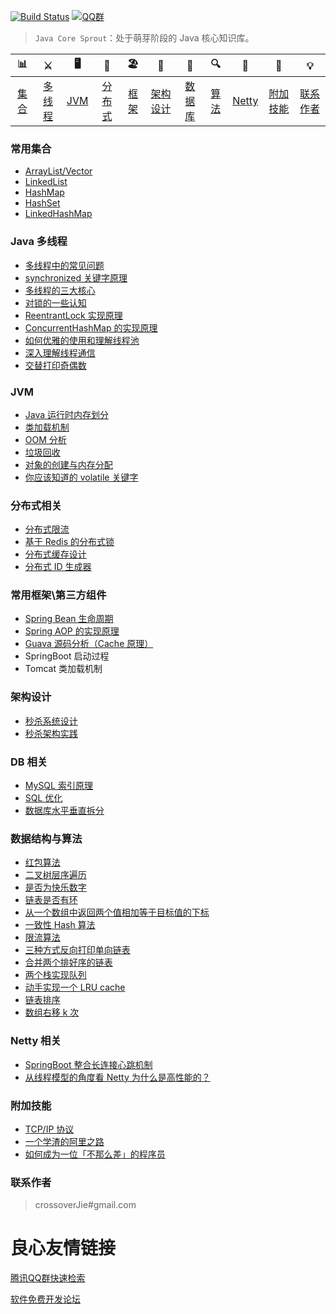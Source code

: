 
   

  
 

[![Build Status](https://travis-ci.org/crossoverJie/JCSprout.svg?branch=master)](https://travis-ci.org/crossoverJie/JCSprout)
[![QQ群](https://img.shields.io/badge/QQ%E7%BE%A4-787381170-yellowgreen.svg)](https://jq.qq.com/?_wv=1027&k=5HPYvQk)

[qq0groupsvg]: https://img.shields.io/badge/QQ%E7%BE%A4-787381170-yellowgreen.svg
[qq0group]: https://jq.qq.com/?_wv=1027&k=5HPYvQk

  


> `Java Core Sprout`：处于萌芽阶段的 Java 核心知识库。


 


| 📊 |⚔️ | 🖥 | 🚏 | 🏖  | 🌁| 📮 | 🔍 | 🚀 | 🌈 |💡
| :--------: | :---------: | :---------: | :---------: | :---------: | :---------:| :---------: | :-------: | :-------:| :------:|:------:|
| [集合](#常用集合) | [多线程](#java-多线程)|[JVM](#jvm) | [分布式](#分布式相关) |[框架](#常用框架第三方组件)|[架构设计](#架构设计)| [数据库](#db-相关) |[算法](#数据结构与算法)|[Netty](#netty-相关)| [附加技能](#附加技能)|[联系作者](#联系作者) |



### 常用集合
- [ArrayList/Vector](https://github.com/crossoverJie/JCSprout/blob/master/MD/ArrayList.md)
- [LinkedList](https://github.com/crossoverJie/JCSprout/blob/master/MD/LinkedList.md)
- [HashMap](https://github.com/crossoverJie/JCSprout/blob/master/MD/HashMap.md)
- [HashSet](https://github.com/crossoverJie/JCSprout/blob/master/MD/collection/HashSet.md)
- [LinkedHashMap](https://github.com/crossoverJie/JCSprout/blob/master/MD/collection/LinkedHashMap.md)

### Java 多线程
- [多线程中的常见问题](https://github.com/crossoverJie/JCSprout/blob/master/MD/Thread-common-problem.md)
- [synchronized 关键字原理](https://github.com/crossoverJie/JCSprout/blob/master/MD/Synchronize.md)
- [多线程的三大核心](https://github.com/crossoverJie/JCSprout/blob/master/MD/Threadcore.md)
- [对锁的一些认知](https://github.com/crossoverJie/JCSprout/blob/master/MD/Java-lock.md)
- [ReentrantLock 实现原理 ](https://github.com/crossoverJie/JCSprout/blob/master/MD/ReentrantLock.md)
- [ConcurrentHashMap 的实现原理](https://github.com/crossoverJie/JCSprout/blob/master/MD/ConcurrentHashMap.md)
- [如何优雅的使用和理解线程池](https://github.com/crossoverJie/JCSprout/blob/master/MD/ThreadPoolExecutor.md)
- [深入理解线程通信](https://github.com/crossoverJie/JCSprout/blob/master/MD/concurrent/thread-communication.md)
- [交替打印奇偶数](https://github.com/crossoverJie/JCSprout/blob/master/src/main/java/com/crossoverjie/actual/TwoThread.java)

### JVM
- [Java 运行时内存划分](https://github.com/crossoverJie/JCSprout/blob/master/MD/MemoryAllocation.md)
-  [类加载机制](https://github.com/crossoverJie/JCSprout/blob/master/MD/ClassLoad.md)
-  [OOM 分析](https://github.com/crossoverJie/JCSprout/blob/master/MD/OOM-analysis.md)
- [垃圾回收](https://github.com/crossoverJie/JCSprout/blob/master/MD/GarbageCollection.md)
- [对象的创建与内存分配](https://github.com/crossoverJie/JCSprout/blob/master/MD/newObject.md)
- [你应该知道的 volatile 关键字](https://github.com/crossoverJie/JCSprout/blob/master/MD/concurrent/volatile.md)

### 分布式相关

- [分布式限流](http://crossoverjie.top/2018/04/28/sbc/sbc7-Distributed-Limit/)
- [基于 Redis 的分布式锁](http://crossoverjie.top/2018/03/29/distributed-lock/distributed-lock-redis/)
- [分布式缓存设计](https://github.com/crossoverJie/JCSprout/blob/master/MD/Cache-design.md)
- [分布式 ID 生成器](https://github.com/crossoverJie/JCSprout/blob/master/MD/ID-generator.md)

### 常用框架\第三方组件

- [Spring Bean 生命周期](https://github.com/crossoverJie/JCSprout/blob/master/MD/spring/spring-bean-lifecycle.md)
- [Spring AOP 的实现原理](https://github.com/crossoverJie/JCSprout/blob/master/MD/SpringAOP.md) 
- [Guava 源码分析（Cache 原理）](https://crossoverjie.top/2018/06/13/guava/guava-cache/)
- SpringBoot 启动过程
- Tomcat 类加载机制


### 架构设计
- [秒杀系统设计](https://github.com/crossoverJie/JCSprout/blob/master/MD/Spike.md)
- [秒杀架构实践](http://crossoverjie.top/2018/05/07/ssm/SSM18-seconds-kill/)

### DB 相关

- [MySQL 索引原理](https://github.com/crossoverJie/JCSprout/blob/master/MD/MySQL-Index.md)
- [SQL 优化](https://github.com/crossoverJie/JCSprout/blob/master/MD/SQL-optimization.md)
- [数据库水平垂直拆分](https://github.com/crossoverJie/JCSprout/blob/master/MD/DB-split.md)

### 数据结构与算法
- [红包算法](https://github.com/crossoverJie/JCSprout/blob/master/src/main/java/com/crossoverjie/red/RedPacket.java)
- [二叉树层序遍历](https://github.com/crossoverJie/JCSprout/blob/master/src/main/java/com/crossoverjie/algorithm/BinaryNode.java#L76-L101)
- [是否为快乐数字](https://github.com/crossoverJie/JCSprout/blob/master/src/main/java/com/crossoverjie/algorithm/HappyNum.java#L38-L55)
- [链表是否有环](https://github.com/crossoverJie/JCSprout/blob/master/src/main/java/com/crossoverjie/algorithm/LinkLoop.java#L32-L59)
- [从一个数组中返回两个值相加等于目标值的下标](https://github.com/crossoverJie/JCSprout/blob/master/src/main/java/com/crossoverjie/algorithm/TwoSum.java#L38-L59)
- [一致性 Hash 算法](https://github.com/crossoverJie/JCSprout/blob/master/MD/Consistent-Hash.md)
- [限流算法](https://github.com/crossoverJie/JCSprout/blob/master/MD/Limiting.md)
- [三种方式反向打印单向链表](https://github.com/crossoverJie/JCSprout/blob/master/src/main/java/com/crossoverjie/algorithm/ReverseNode.java)
- [合并两个排好序的链表](https://github.com/crossoverJie/JCSprout/blob/master/src/main/java/com/crossoverjie/algorithm/MergeTwoSortedLists.java)
- [两个栈实现队列](https://github.com/crossoverJie/JCSprout/blob/master/src/main/java/com/crossoverjie/algorithm/TwoStackQueue.java)
- [动手实现一个 LRU cache](http://crossoverjie.top/2018/04/07/algorithm/LRU-cache/)
- [链表排序](./src/main/java/com/crossoverjie/algorithm/LinkedListMergeSort.java)
- [数组右移 k 次](./src/main/java/com/crossoverjie/algorithm/ArrayKShift.java)

### Netty 相关
- [SpringBoot 整合长连接心跳机制](https://crossoverjie.top/2018/05/24/netty/Netty(1)TCP-Heartbeat/)
- [从线程模型的角度看 Netty 为什么是高性能的？](https://crossoverjie.top/2018/07/04/netty/Netty(2)Thread-model/)

### 附加技能

- [TCP/IP 协议](https://github.com/crossoverJie/JCSprout/blob/master/MD/TCP-IP.md)
- [一个学渣的阿里之路](https://crossoverjie.top/2018/06/21/personal/Interview-experience/)
- [如何成为一位「不那么差」的程序员](https://crossoverjie.top/2018/08/12/personal/how-to-be-developer/)


### 联系作者

> crossoverJie#gmail.com

  


 # 良心友情链接

[腾讯QQ群快速检索](http://u.720life.cn/s/8cf73f7c)

[软件免费开发论坛](http://u.720life.cn/s/bbb01dc0)